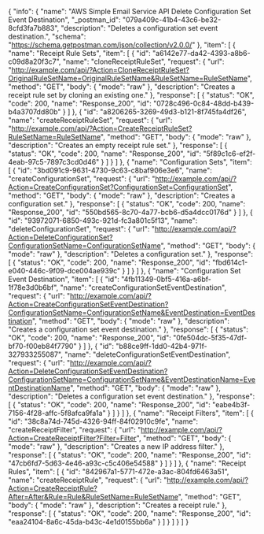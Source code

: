 {
  "info": {
    "name": "AWS Simple Email Service API Delete Configuration Set Event Destination",
    "_postman_id": "079a409c-41b4-43c6-be32-8cfd3fa7b883",
    "description": "Deletes a configuration set event destination.",
    "schema": "https://schema.getpostman.com/json/collection/v2.0.0/"
  },
  "item": [
    {
      "name": "Receipt Rule Sets",
      "item": [
        {
          "id": "a6142e77-da42-4393-a8b6-c09d8a20f3c7",
          "name": "cloneReceiptRuleSet",
          "request": {
            "url": "http://example.com/api/?Action=CloneReceiptRuleSet?OriginalRuleSetName=OriginalRuleSetName&RuleSetName=RuleSetName",
            "method": "GET",
            "body": {
              "mode": "raw"
            },
            "description": "Creates a receipt rule set by cloning an existing one."
          },
          "response": [
            {
              "status": "OK",
              "code": 200,
              "name": "Response_200",
              "id": "0728c496-0c84-48dd-b439-b4a3707dd80b"
            }
          ]
        },
        {
          "id": "a8206265-3269-49d3-b121-8f745fa4df26",
          "name": "createReceiptRuleSet",
          "request": {
            "url": "http://example.com/api/?Action=CreateReceiptRuleSet?RuleSetName=RuleSetName",
            "method": "GET",
            "body": {
              "mode": "raw"
            },
            "description": "Creates an empty receipt rule set."
          },
          "response": [
            {
              "status": "OK",
              "code": 200,
              "name": "Response_200",
              "id": "5f89c1c6-ef2f-4eab-97c5-7897c3cd0d46"
            }
          ]
        }
      ]
    },
    {
      "name": "Configuration Sets",
      "item": [
        {
          "id": "3bd091c9-9631-4730-9c63-c8baf906e3e6",
          "name": "createConfigurationSet",
          "request": {
            "url": "http://example.com/api/?Action=CreateConfigurationSet?ConfigurationSet=ConfigurationSet",
            "method": "GET",
            "body": {
              "mode": "raw"
            },
            "description": "Creates a configuration set."
          },
          "response": [
            {
              "status": "OK",
              "code": 200,
              "name": "Response_200",
              "id": "550bd565-8c70-4a77-bcb6-d5a4dcc0176d"
            }
          ]
        },
        {
          "id": "93972071-6850-493c-921d-fc3a801c5f13",
          "name": "deleteConfigurationSet",
          "request": {
            "url": "http://example.com/api/?Action=DeleteConfigurationSet?ConfigurationSetName=ConfigurationSetName",
            "method": "GET",
            "body": {
              "mode": "raw"
            },
            "description": "Deletes a configuration set."
          },
          "response": [
            {
              "status": "OK",
              "code": 200,
              "name": "Response_200",
              "id": "fbd614c1-e040-446c-9f09-dce004ae939c"
            }
          ]
        }
      ]
    },
    {
      "name": "Configuration Set Event Destination",
      "item": [
        {
          "id": "4fb11349-0bf5-416a-a6bf-1f78e3d0b6bf",
          "name": "createConfigurationSetEventDestination",
          "request": {
            "url": "http://example.com/api/?Action=CreateConfigurationSetEventDestination?ConfigurationSetName=ConfigurationSetName&EventDestination=EventDestination",
            "method": "GET",
            "body": {
              "mode": "raw"
            },
            "description": "Creates a configuration set event destination."
          },
          "response": [
            {
              "status": "OK",
              "code": 200,
              "name": "Response_200",
              "id": "0fe504dc-5f35-47df-bf70-f00eb84f7790"
            }
          ]
        },
        {
          "id": "b88ce9ff-1dd0-42b4-971f-327933255087",
          "name": "deleteConfigurationSetEventDestination",
          "request": {
            "url": "http://example.com/api/?Action=DeleteConfigurationSetEventDestination?ConfigurationSetName=ConfigurationSetName&EventDestinationName=EventDestinationName",
            "method": "GET",
            "body": {
              "mode": "raw"
            },
            "description": "Deletes a configuration set event destination."
          },
          "response": [
            {
              "status": "OK",
              "code": 200,
              "name": "Response_200",
              "id": "eabe4b3f-7156-4f28-affc-5f8afca9fa1a"
            }
          ]
        }
      ]
    },
    {
      "name": "Receipt Filters",
      "item": [
        {
          "id": "38c8a74d-745d-4326-94ff-84f02910c9fe",
          "name": "createReceiptFilter",
          "request": {
            "url": "http://example.com/api/?Action=CreateReceiptFilter?Filter=Filter",
            "method": "GET",
            "body": {
              "mode": "raw"
            },
            "description": "Creates a new IP address filter."
          },
          "response": [
            {
              "status": "OK",
              "code": 200,
              "name": "Response_200",
              "id": "47cb6fd7-5d63-4e46-a93c-c5c406e54588"
            }
          ]
        }
      ]
    },
    {
      "name": "Receipt Rules",
      "item": [
        {
          "id": "842967a1-5771-472e-a3ac-804fd6463a51",
          "name": "createReceiptRule",
          "request": {
            "url": "http://example.com/api/?Action=CreateReceiptRule?After=After&Rule=Rule&RuleSetName=RuleSetName",
            "method": "GET",
            "body": {
              "mode": "raw"
            },
            "description": "Creates a receipt rule."
          },
          "response": [
            {
              "status": "OK",
              "code": 200,
              "name": "Response_200",
              "id": "eaa24104-8a6c-45da-b43c-4e1d0155bb6a"
            }
          ]
        }
      ]
    }
  ]
}